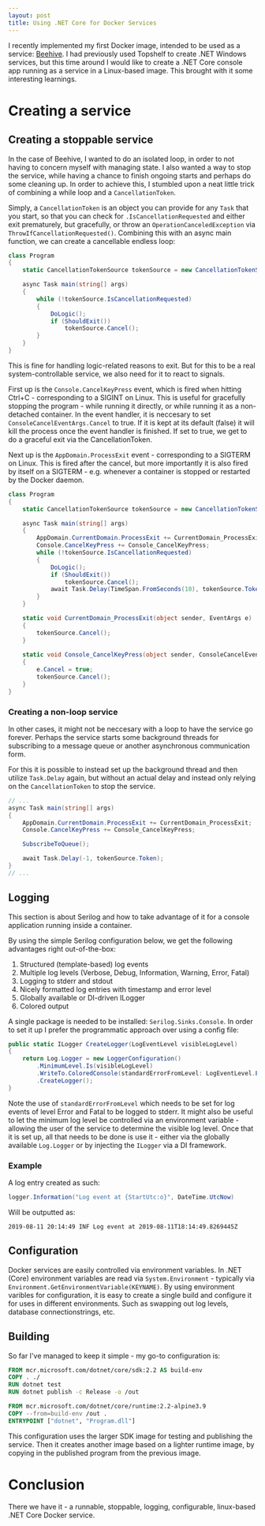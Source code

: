 ```yaml
---
layout: post
title: Using .NET Core for Docker Services
---
```


I recently implemented my first Docker image, intended to be used as a service: [Beehive](https://github.com/MikaelElkiaer/Beehive).
I had previously used Topshelf to create .NET Windows services, but this time around I would like to create a .NET Core console app running as a service in a Linux-based image.
This brought with it some interesting learnings.

# Creating a service

## Creating a stoppable service
In the case of Beehive, I wanted to do an isolated loop, in order to not having to concern myself with managing state.
I also wanted a way to stop the service, while having a chance to finish ongoing starts and perhaps do some cleaning up.
In order to achieve this, I stumbled upon a neat little trick of combining a while loop and a `CancellationToken`.

Simply, a `CancellationToken` is an object you can provide for any `Task` that you start, so that you can check for `.IsCancellationRequested` and either exit prematurely, but gracefully, or throw an `OperationCanceledException` via `ThrowIfCancellationRequested()`.
Combining this with an async main function, we can create a cancellable endless loop:
```csharp
class Program
{
    static CancellationTokenSource tokenSource = new CancellationTokenSource();

    async Task main(string[] args)
    {
        while (!tokenSource.IsCancellationRequested)
        {
            DoLogic();
            if (ShouldExit())
                tokenSource.Cancel();
        }
    }
}
```
This is fine for handling logic-related reasons to exit.
But for this to be a real system-controllable service, we also need for it to react to signals.

First up is the `Console.CancelKeyPress` event, which is fired when hitting Ctrl+C - corresponding to a SIGINT on Linux.
This is useful for gracefully stopping the program - while running it directly, or while running it as a non-detached container.
In the event handler, it is neccesary to set `ConsoleCancelEventArgs.Cancel` to true.
If it is kept at its default (false) it will kill the process once the event handler is finished.
If set to true, we get to do a graceful exit via the CancellationToken.

Next up is the `AppDomain.ProcessExit` event - corresponding to a SIGTERM on Linux.
This is fired after the cancel, but more importantly it is also fired by itself on a SIGTERM - e.g. whenever a container is stopped or restarted by the Docker daemon.
```csharp
class Program
{
    static CancellationTokenSource tokenSource = new CancellationTokenSource();

    async Task main(string[] args)
    {
        AppDomain.CurrentDomain.ProcessExit += CurrentDomain_ProcessExit;
        Console.CancelKeyPress += Console_CancelKeyPress;
        while (!tokenSource.IsCancellationRequested)
        {
            DoLogic();
            if (ShouldExit())
                tokenSource.Cancel();
            await Task.Delay(TimeSpan.FromSeconds(10), tokenSource.Token);
        }
    }

    static void CurrentDomain_ProcessExit(object sender, EventArgs e)
    {
        tokenSource.Cancel();
    }
   
    static void Console_CancelKeyPress(object sender, ConsoleCancelEventArgs e)
    {
        e.Cancel = true;
        tokenSource.Cancel();
    }
}
```

### Creating a non-loop service
In other cases, it might not be neccesary with a loop to have the service go forever.
Perhaps the service starts some background threads for subscribing to a message queue or another asynchronous communication form.

For this it is possible to instead set up the background thread and then utilize `Task.Delay` again, but without an actual delay and instead only relying on the `CancellationToken` to stop the service.
```csharp
// ...
async Task main(string[] args)
{
    AppDomain.CurrentDomain.ProcessExit += CurrentDomain_ProcessExit;
    Console.CancelKeyPress += Console_CancelKeyPress;

    SubscribeToQueue();

    await Task.Delay(-1, tokenSource.Token);
}
// ...
```

## Logging
This section is about Serilog and how to take advantage of it for a console application running inside a container.

By using the simple Serilog configuration below, we get the following advantages right out-of-the-box:
1. Structured (template-based) log events
2. Multiple log levels (Verbose, Debug, Information, Warning, Error, Fatal)
3. Logging to stderr and stdout
4. Nicely formatted log entries with timestamp and error level
5. Globally available or DI-driven ILogger
6. Colored output

A single package is needed to be installed: `Serilog.Sinks.Console`.
In order to set it up I prefer the programmatic approach over using a config file:
```csharp
public static ILogger CreateLogger(LogEventLevel visibleLogLevel)
{
    return Log.Logger = new LoggerConfiguration()
        .MinimumLevel.Is(visibleLogLevel)
        .WriteTo.ColoredConsole(standardErrorFromLevel: LogEventLevel.Error)
        .CreateLogger();
}
```
Note the use of `standardErrorFromLevel` which needs to be set for log events of level Error and Fatal to be logged to stderr.
It might also be useful to let the minimum log level be controlled via an environment variable - allowing the user of the service to determine the visible log level.
Once that it is set up, all that needs to be done is use it - either via the globally available `Log.Logger` or by injecting the `ILogger` via a DI framework.

### Example
A log entry created as such:
```csharp
logger.Information("Log event at {StartUtc:o}", DateTime.UtcNow)
```
Will be outputted as:
```
2019-08-11 20:14:49 INF Log event at 2019-08-11T18:14:49.8269445Z
```

## Configuration
Docker services are easily controlled via environment variables.
In .NET (Core) environment variables are read via `System.Environment` - typically via `Environment.GetEnvironmentVariable(KEYNAME)`.
By using environment varibles for configuration, it is easy to create a single build and configure it for uses in different environments.
Such as swapping out log levels, database connectionstrings, etc.

## Building
So far I've managed to keep it simple - my go-to configuration is:
```dockerfile
FROM mcr.microsoft.com/dotnet/core/sdk:2.2 AS build-env
COPY . ./
RUN dotnet test
RUN dotnet publish -c Release -o /out

FROM mcr.microsoft.com/dotnet/core/runtime:2.2-alpine3.9
COPY --from=build-env /out .
ENTRYPOINT ["dotnet", "Program.dll"]
```
This configuration uses the larger SDK image for testing and publishing the service.
Then it creates another image based on a lighter runtime image, by copying in the published program from the previous image.

# Conclusion
There we have it - a runnable, stoppable, logging, configurable, linux-based .NET Core Docker service.

